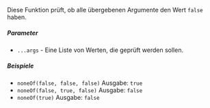 Diese Funktion prüft, ob alle übergebenen Argumente den Wert `false` haben.

##### Parameter
* `...args` - Eine Liste von Werten, die geprüft werden sollen.

##### Beispiele
* `noneOf(false, false, false)` Ausgabe: `true`
* `noneOf(false, true, false)` Ausgabe: `false`
* `noneOf(true)` Ausgabe: `false`
